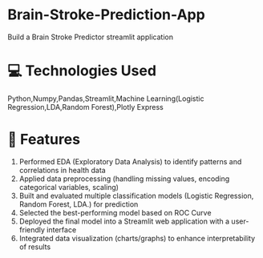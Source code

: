 # Brain-Stroke-Prediction-App
Build a Brain Stroke Predictor streamlit application

# 💻 Technologies Used
Python,Numpy,Pandas,Streamlit,Machine Learning(Logistic Regression,LDA,Random Forest),Plotly Express 

# 🚀 Features
1. Performed EDA (Exploratory Data Analysis) to identify patterns and correlations in health data
2. Applied data preprocessing (handling missing values, encoding categorical variables, scaling)
3. Built and evaluated multiple classification models (Logistic Regression, Random Forest, LDA.) for prediction
4. Selected the best-performing model based on ROC Curve
5. Deployed the final model into a Streamlit web application with a user-friendly interface
6. Integrated data visualization (charts/graphs) to enhance interpretability of results
